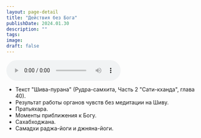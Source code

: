 ```yaml
---
layout: page-detail
title: "Действия без Бога"
publishDate: 2024.01.30
description: ""
tags:
image:
draft: false
---
```


<audio title="2024.01.30 - Действия без Бога.mp3" src="https://filer-api.advayta.org/v1.0/public/files/75233" controls=""></audio>

* Текст "Шива-пурана" (Рудра-самхита, Часть 2 "Сати-кханда", глава 40).
* Результат работы органов чувств без медитации на Шиву.
* Пратьяхара.
* Моменты приближения к Богу.
* Сахабходжана.
* Самадхи раджа-йоги и джняна-йоги.

  
